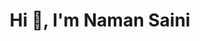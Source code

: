 <h1 align="center">Hi 👋, I'm Naman Saini</h1>

<!---
NamanSaini18/NamanSaini18 is a ✨ special ✨ repository because its `README.md` (this file) appears on your GitHub profile.
You can click the Preview link to take a look at your changes.
--->
